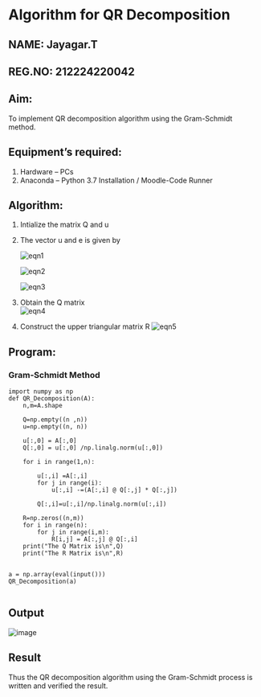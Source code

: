 # Algorithm for QR Decomposition
## NAME: Jayagar.T
## REG.NO: 212224220042
## Aim:
To implement QR decomposition algorithm using the Gram-Schmidt method.
## Equipment’s required:
1.	Hardware – PCs
2.	Anaconda – Python 3.7 Installation / Moodle-Code Runner
## Algorithm:
1.	Intialize the matrix Q and u
2.	The vector u and e is given by

    ![eqn1](./ex4.jpg)

    ![eqn2](./ex6.jpg)

    ![eqn3](./ex3.jpg)

3.	Obtain the Q matrix   
    ![eqn4](./ex1.jpg)
4.	Construct the upper triangular matrix R
    ![eqn5](./ex2.jpg)



## Program:
### Gram-Schmidt Method
```
import numpy as np
def QR_Decomposition(A):
    n,m=A.shape
    
    Q=np.empty((n ,n))
    u=np.empty((n, n))
    
    u[:,0] = A[:,0]
    Q[:,0] = u[:,0] /np.linalg.norm(u[:,0])
    
    for i in range(1,n):
        
        u[:,i] =A[:,i]
        for j in range(i):
            u[:,i] -=(A[:,i] @ Q[:,j] * Q[:,j])
            
        Q[:,i]=u[:,i]/np.linalg.norm(u[:,i])
        
    R=np.zeros((n,m))
    for i in range(n):
        for j in range(i,m):
            R[i,j] = A[:,j] @ Q[:,i]
    print("The Q Matrix is\n",Q)
    print("The R Matrix is\n",R)
        
            
a = np.array(eval(input()))
QR_Decomposition(a)


```

## Output
![image](https://github.com/user-attachments/assets/5a24d019-60ca-4c7f-aa15-c506facd3334)


## Result
Thus the QR decomposition algorithm using the Gram-Schmidt process is written and verified the result.

